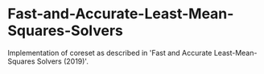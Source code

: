 # Fast-and-Accurate-Least-Mean-Squares-Solvers

Implementation of coreset as described in 'Fast and Accurate Least-Mean-Squares Solvers (2019)'.
